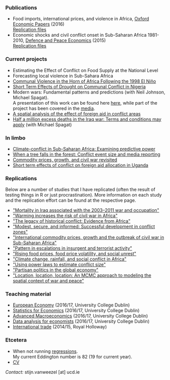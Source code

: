 ### Publications
* Food imports, international prices, and violence in Africa, [Oxford Economic Papers](http://oep.oxfordjournals.org/content/68/3/758.abstract) (2016) <br>
[Replication files](https://github.com/CommonEconomist/Publications/tree/master/OEP_2016)
* Economic shocks and civil conflict onset in Sub-Saharan Africa 1981-2010, [Defence and Peace Economics](http://www.tandfonline.com/doi/full/10.1080/10242694.2014.887489) (2015) <br>
[Replication files](https://github.com/CommonEconomist/Publications/tree/master/DPE_2015)

### Current projects
* Estimating the Effect of Conflict on Food Supply at the National Level
* Forecasting local violence in Sub-Sahara Africa
* [Communal Violence in the Horn of Africa Following the 1998 El Niño](https://ssrn.com/abstract=2880526) 
* [Short Term Effects of Drought on Communal Conflict in Nigeria](https://ssrn.com/abstract=2880540)
* Modern wars: Fundamental patterns and predictions (with Neil Johnson, Michael Spagat). <br> 
A presentation of this work can be found here [here](https://mikespagat.wordpress.com/2016/03/31/predicting-the-size-distribution-of-violent-events-in-war/), while part of the project has been covered in the [media](http://projects.wionews.com/terrormaths/index.html). 
* [A spatial analysis of the effect of foreign aid in conflict areas](http://ssrn.com/abstract=2450867)
* [Half a million excess deaths in the Iraq war: Terms and conditions may apply](http://papers.ssrn.com/sol3/papers.cfm?abstract_id=2664659) (with Michael Spagat)

### In limbo
* [Climate-conflict in Sub-Saharan Africa: Examining predictive power](http://papers.ssrn.com/abstract_id=2550228)
* [When a tree falls in the forest: Conflict event size and media reporting ](http://ssrn.com/abstract=2805949)
* [Commodity prices, growth, and civil war revisited](http://ssrn.com/abstract=2688476)
* [Short term effects of conflict on foreign aid allocation in Uganda](http://ssrn.com/abstract=2843797)

### Replications
Below are a number of studies that I have replicated (often the result of testing things in R or just procrastination). 
More information on each study and the replication effort can be found at the respective page.

* ["Mortality in Iraq associated with the 2003–2011 war and occupation"](https://github.com/CommonEconomist/Replications/tree/master/2013_Hagopian_et_al)
* ["Warming increases the risk of civil war in Africa"](https://github.com/CommonEconomist/Replications/tree/master/2009_Burke_et_al)
* ["The legacy of historical conflict: Evidence from Africa"](https://github.com/CommonEconomist/Replications/tree/master/2014_Besley_Reynal-Querol)
* ["Modest, secure, and informed: Successful development in conflict zones"](https://github.com/CommonEconomist/Replications/tree/master/2013_Berman_et_al)
* ["International commodity prices, growth and the outbreak of civil war in Sub-Saharan Africa"](https://github.com/CommonEconomist/Replications/tree/master/2010_Bruckner_Ciccone)
* ["Pattern in escalations in insurgent and terrorist activity"](https://github.com/CommonEconomist/Replications/tree/master/2011_Johnson_et_al)
* ["Rising food prices, food price volatility, and social unrest"](https://github.com/CommonEconomist/Replications/tree/master/2015_Bellemare)
* ["Climate change, rainfall, and social conflict in Africa"](https://github.com/CommonEconomist/Replications/tree/master/2012_Hendrix_Salehyan)
* ["Using power laws to estimate conflict size"](https://github.com/CommonEconomist/Replications/tree/master/2014_Friedman)
* ["Partisan politics in the global economy"](https://github.com/CommonEconomist/Replications/tree/master/1998_Garrett)
* ["Location, location, location: An MCMC approach to modeling the spatial context of war and peace"](https://github.com/CommonEconomist/Replications/tree/master/2002_Ward_Gleditsch)

### Teaching material
* [European Economy](https://github.com/CommonEconomist/Teaching/tree/master/european_economy) (2016/17, University College Dublin)
* [Statistics for Economics](https://github.com/CommonEconomist/Teaching/tree/master/statistics_economics) (2016/17, University College Dublin)
* [Advanced Macroeconomics](https://github.com/CommonEconomist/Teaching/tree/master/advanced_macroeconomics) (2016/17, University College Dublin)
* [Data analysis for economists](https://github.com/CommonEconomist/Teaching/tree/master/data_analysis) (2016/17, University College Dublin)
* [International trade](https://github.com/CommonEconomist/Teaching/tree/master/international_trade) (2014/15, Royal Holloway)

### Etcetera
* When not running [regressions](http://veloviewer.com/athlete/2135375/).<br>
My current Eddington number is 82 (19 for current year). 
* [CV](https://www.dropbox.com/s/g9393px23pe5ius/SvW_CV.pdf?dl=0)<br>

*Contact:* stijn.vanweezel [at] ucd.ie
